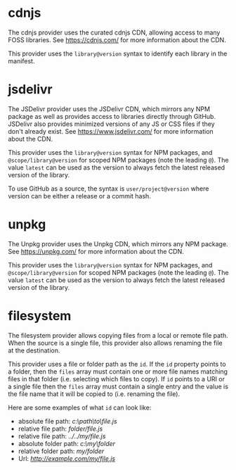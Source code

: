# cdnjs

The cdnjs provider uses the curated cdnjs CDN, allowing access to many FOSS libraries.  See https://cdnjs.com/ for more information about the CDN.

This provider uses the `library@version` syntax to identify each library in the manifest.

# jsdelivr

The JSDelivr provider uses the JSDelivr CDN, which mirrors any NPM package as well as provides access to libraries directly through GitHub.  JSDelivr also provides minimized versions of any JS or CSS files if they don't already exist.  See https://www.jsdelivr.com/ for more information about the CDN.

This provider uses the `library@version` syntax for NPM packages, and `@scope/library@version` for scoped NPM packages (note the leading `@`).  The value `latest` can be used as the version to always fetch the latest released version of the library.

To use GitHub as a source, the syntax is `user/project@version` where version can be either a release or a commit hash.

# unpkg

The Unpkg provider uses the Unpkg CDN, which mirrors any NPM package.  See https://unpkg.com/ for more information about the CDN.

This provider uses the `library@version` syntax for NPM packages, and `@scope/library@version` for scoped NPM packages (note the leading `@`).  The value `latest` can be used as the version to always fetch the latest released version of the library.

# filesystem

The filesystem provider allows copying files from a local or remote file path.  When the source is a single file, this provider also allows renaming the file at the destination.

This provider uses a file or folder path as the `id`.  If the `id` property points to a folder, then the `files` array must contain one or more file names matching files in that folder (i.e. selecting which files to copy). If `id` points to a URI or a single file then the `files` array must contain a single entry and the value is the file name that it will be copied to (i.e. renaming the file).

Here are some examples of what `id` can look like:

- absolute file path: _c:\path\to\file.js_
- relative file path: _folder/file.js_
- relative file path: _../../my/file.js_
- absolute folder path: _c:\my\folder_
- relative folder path: _my/folder_
- Url: _http://example.com/my/file.js_